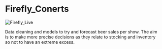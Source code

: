 # Firefly_Conerts

![Firefly_Live](https://github.com/user-attachments/assets/d3bcf42c-0ff0-425c-ae7c-431caf1d517e)

Data cleaning and models to try and forecast beer sales per show. The aim is to make more precise decisions as they relate to stocking and inventory so not to have an extreme excess.



